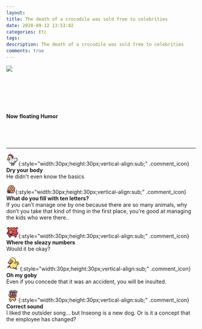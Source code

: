 ```yaml
---
layout: 
title: The death of a crocodile was sold free to celebrities
date: 2020-09-12 13:53:02
categories: Etc
tags: 
description: The death of a crocodile was sold free to celebrities
comments: true
---
```


![](https://blog.kakaocdn.net/dn/uRAlh/btqID5qsm8X/qP8e8HKfXKGj0huhFnrwUk/img.jpg)

​

​

​

**Now** **floating Humor**

​

​

* * *

![comment](/assets/character/chicken.png){:style="width:30px;height:30px;vertical-align:sub;" .comment_icon} **Dry your body**  
He didn't even know the basics   
  
![comment](/assets/character/snail.png){:style="width:30px;height:30px;vertical-align:sub;" .comment_icon} **What do you fill with ten letters?**  
If you can’t manage one by one because there are so many animals, why don’t you take that kind of thing in the first place, you’re good at managing the kids who were there..   
  
![comment](/assets/character/pig.png){:style="width:30px;height:30px;vertical-align:sub;" .comment_icon} **Where the sleazy numbers**  
Would it be okay?   
  
![comment](/assets/character/duck.png){:style="width:30px;height:30px;vertical-align:sub;" .comment_icon} **Oh my goby**  
Even if you concede that it was an accident, you will be insulted.   
  
![comment](/assets/character/mask.png){:style="width:30px;height:30px;vertical-align:sub;" .comment_icon} **Correct sound**  
I liked the outsider song... but Inseong is a new dog. Or is it a concept that the employee has changed?  
  

